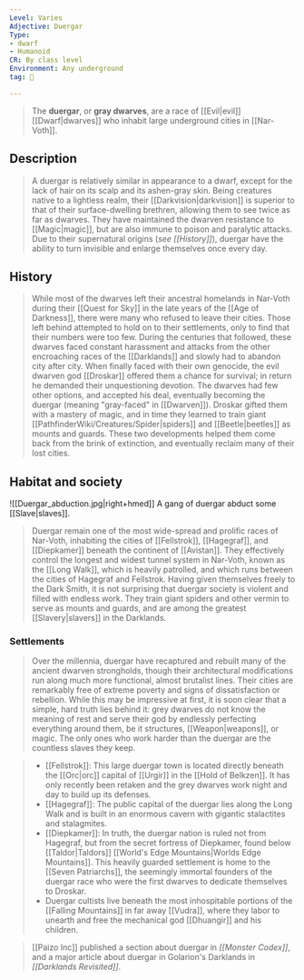 ```yaml
---
Level: Varies
Adjective: Duergar
Type:
- dwarf
- Humanoid
CR: By class level
Environment: Any underground
tag: 👹

---
```


> The **duergar**, or **gray dwarves**, are a race of [[Evil|evil]] [[Dwarf|dwarves]] who inhabit large underground cities in [[Nar-Voth]].



## Description

> A duergar is relatively similar in appearance to a dwarf, except for the lack of hair on its scalp and its ashen-gray skin. Being creatures native to a lightless realm, their [[Darkvision|darkvision]] is superior to that of their surface-dwelling brethren, allowing them to see twice as far as dwarves. They have maintained the dwarven resistance to [[Magic|magic]], but are also immune to poison and paralytic attacks. Due to their supernatural origins (*see [[History]]*), duergar have the ability to turn invisible and enlarge themselves once every day.


## History

> While most of the dwarves left their ancestral homelands in Nar-Voth during their [[Quest for Sky]] in the late years of the [[Age of Darkness]], there were many who refused to leave their cities. Those left behind attempted to hold on to their settlements, only to find that their numbers were too few. During the centuries that followed, these dwarves faced constant harassment and attacks from the other encroaching races of the [[Darklands]] and slowly had to abandon city after city. When finally faced with their own genocide, the evil dwarven god [[Droskar]] offered them a chance for survival; in return he demanded their unquestioning devotion. The dwarves had few other options, and accepted his deal, eventually becoming the duergar (meaning "gray-faced" in [[Dwarven]]). Droskar gifted them with a mastery of magic, and in time they learned to train giant [[PathfinderWiki/Creatures/Spider|spiders]] and [[Beetle|beetles]] as mounts and guards. These two developments helped them come back from the brink of extinction, and eventually reclaim many of their lost cities.


## Habitat and society

![[Duergar_abduction.jpg|right+hmed]] 
 A gang of duergar abduct some [[Slave|slaves]].
> Duergar remain one of the most wide-spread and prolific races of Nar-Voth, inhabiting the cities of [[Fellstrok]], [[Hagegraf]], and [[Diepkamer]] beneath the continent of [[Avistan]]. They effectively control the longest and widest tunnel system in Nar-Voth, known as the [[Long Walk]], which is heavily patrolled, and which runs between the cities of Hagegraf and Fellstrok.
> Having given themselves freely to the Dark Smith, it is not surprising that duergar society is violent and filled with endless work. They train giant spiders and other vermin to serve as mounts and guards, and are among the greatest [[Slavery|slavers]] in the Darklands.


### Settlements

> Over the millennia, duergar have recaptured and rebuilt many of the ancient dwarven strongholds, though their architectural modifications run along much more functional, almost brutalist lines. Their cities are remarkably free of extreme poverty and signs of dissatisfaction or rebellion. While this may be impressive at first, it is soon clear that a simple, hard truth lies behind it: grey dwarves do not know the meaning of rest and serve their god by endlessly perfecting everything around them, be it structures, [[Weapon|weapons]], or magic. The only ones who work harder than the duergar are the countless slaves they keep.

> - [[Fellstrok]]: This large duergar town is located directly beneath the [[Orc|orc]] capital of [[Urgir]] in the [[Hold of Belkzen]]. It has only recently been retaken and the grey dwarves work night and day to build up its defenses.
> - [[Hagegraf]]: The public capital of the duergar lies along the Long Walk and is built in an enormous cavern  with gigantic stalactites and stalagmites.
> - [[Diepkamer]]: In truth, the duergar nation is ruled not from Hagegraf, but from the secret fortress of Diepkamer, found below [[Taldor|Taldors]] [[World's Edge Mountains|Worlds Edge Mountains]]. This heavily guarded settlement is home to the [[Seven Patriarchs]], the seemingly immortal founders of the duergar race who were the first dwarves to dedicate themselves to Droskar.
> - Duergar cultists live beneath the most inhospitable portions of the [[Falling Mountains]] in far away [[Vudra]], where they labor to unearth and free the mechanical god [[Dhuangir]] and his children.

> [[Paizo Inc]] published a section about duergar in *[[Monster Codex]]*, and a major article about duergar in Golarion's Darklands in *[[Darklands Revisited]]*.







